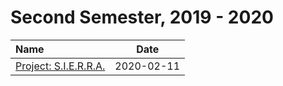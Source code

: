 # Second Semester, 2019 - 2020

| Name                                               |    Date    |
| :------------------------------------------------- | :--------: |
| [Project: S.I.E.R.R.A.](2020-02-11-project-sierra) | 2020-02-11 |
